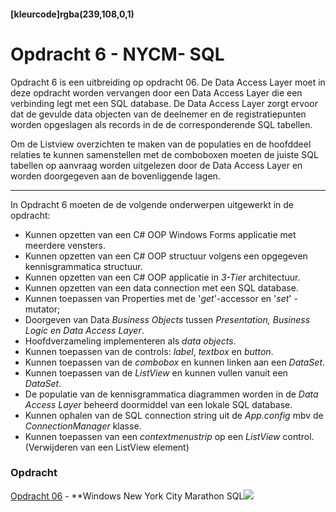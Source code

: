 #### [kleurcode]rgba(239,108,0,1)

# Opdracht 6 - NYCM- SQL

Opdracht 6 is een uitbreiding op opdracht 06. De Data Access Layer moet in deze opdracht worden vervangen door een Data Access Layer die een verbinding legt met een SQL database. De Data Access Layer zorgt ervoor dat de gevulde data objecten van de deelnemer en de registratiepunten worden opgeslagen als records in de de corresponderende SQL tabellen. 

Om de Listview overzichten te maken van de populaties en de hoofddeel relaties te kunnen samenstellen met de comboboxen moeten de juiste SQL tabellen op aanvraag worden uitgelezen door de Data Access Layer en worden doorgegeven aan de bovenliggende lagen.

------

In Opdracht 6 moeten de de volgende onderwerpen uitgewerkt in de opdracht:


- Kunnen opzetten van een C# OOP Windows Forms applicatie met meerdere vensters.
- Kunnen opzetten van een C# OOP structuur volgens een opgegeven kennisgrammatica structuur.
- Kunnen opzetten van een C# OOP applicatie in *3-Tier* architectuur.
- Kunnen opzetten van een data connection met een SQL database.
- Kunnen toepassen van Properties met de '*get*'-accessor en '*set*' - mutator;
- Doorgeven van Data *Business Objects* tussen *Presentation, Business Logic en Data Access Layer*.
- Hoofdverzameling implementeren als *data objects*.
- Kunnen toepassen van de controls:  *label*, *textbox* en *button*.
- Kunnen toepassen van de *combobox* en kunnen linken aan een *DataSet*.
- Kunnen toepassen van de *ListView* en kunnen vullen vanuit een *DataSet*.
- De populatie van de kennisgrammatica  diagrammen worden in de *Data Access Layer* beheerd doormiddel van een lokale SQL database.
- Kunnen ophalen van de SQL connection string uit de *App.config* mbv de *ConnectionManager* klasse.
- Kunnen toepassen van een *contextmenustrip* op een *ListView* control. (Verwijderen van een ListView element)


### Opdracht

[Opdracht 06]() - **Windows New York City Marathon SQL![](https://elo.kw1c.nl/CMS/Studie/811%20ICT-Academie/811%20VakkenInhoud/%5BB.07%20CSh%5D%20C%20Sharp/25187%20%C2%A0%20Applicatie-%20en%20mediaontwikkelaar/Periode%2008/Productie/02.%20Opdrachten/images/NYCM-logo.jpg)


